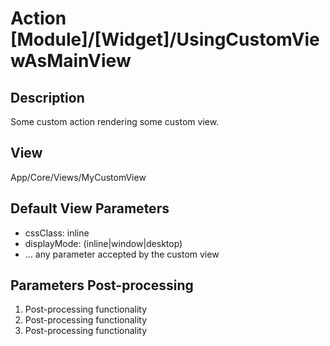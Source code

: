 # Action [Module]/[Widget]/UsingCustomViewAsMainView

## Description

Some custom action rendering some custom view.

## View

App/Core/Views/MyCustomView

## Default View Parameters

* cssClass: inline
* displayMode: (inline|window|desktop)
* ... any parameter accepted by the custom view

## Parameters Post-processing

  1. Post-processing functionality
  2. Post-processing functionality
  3. Post-processing functionality